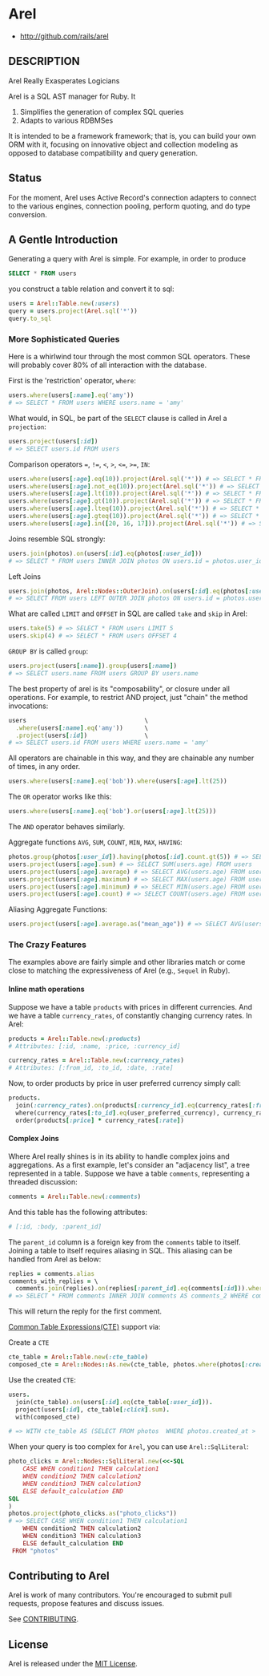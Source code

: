 # Arel

* http://github.com/rails/arel

## DESCRIPTION

Arel Really Exasperates Logicians

Arel is a SQL AST manager for Ruby. It

1. Simplifies the generation of complex SQL queries
2. Adapts to various RDBMSes

It is intended to be a framework framework; that is, you can build your own ORM
with it, focusing on innovative object and collection modeling as opposed to
database compatibility and query generation.

## Status

For the moment, Arel uses Active Record's connection adapters to connect to the various engines, connection pooling, perform quoting, and do type conversion.

## A Gentle Introduction

Generating a query with Arel is simple. For example, in order to produce

```sql
SELECT * FROM users
```

you construct a table relation and convert it to sql:

```ruby
users = Arel::Table.new(:users)
query = users.project(Arel.sql('*'))
query.to_sql
```

### More Sophisticated Queries

Here is a whirlwind tour through the most common SQL operators. These will probably cover 80% of all interaction with the database.

First is the 'restriction' operator, `where`:

```ruby
users.where(users[:name].eq('amy'))
# => SELECT * FROM users WHERE users.name = 'amy'
```

What would, in SQL, be part of the `SELECT` clause is called in Arel a `projection`:

```ruby
users.project(users[:id])
# => SELECT users.id FROM users
```

Comparison operators `=`, `!=`, `<`, `>`, `<=`, `>=`, `IN`:

```ruby
users.where(users[:age].eq(10)).project(Arel.sql('*')) # => SELECT * FROM "users"  WHERE "users"."age" = 10
users.where(users[:age].not_eq(10)).project(Arel.sql('*')) # => SELECT * FROM "users"  WHERE "users"."age" != 10
users.where(users[:age].lt(10)).project(Arel.sql('*')) # => SELECT * FROM "users"  WHERE "users"."age" < 10
users.where(users[:age].gt(10)).project(Arel.sql('*')) # => SELECT * FROM "users"  WHERE "users"."age" > 10
users.where(users[:age].lteq(10)).project(Arel.sql('*')) # => SELECT * FROM "users"  WHERE "users"."age" <= 10
users.where(users[:age].gteq(10)).project(Arel.sql('*')) # => SELECT * FROM "users"  WHERE "users"."age" >= 10
users.where(users[:age].in([20, 16, 17])).project(Arel.sql('*')) # => SELECT * FROM "users"  WHERE "users"."age" IN (20, 16, 17)
```

Joins resemble SQL strongly:

```ruby
users.join(photos).on(users[:id].eq(photos[:user_id]))
# => SELECT * FROM users INNER JOIN photos ON users.id = photos.user_id
```

Left Joins

```ruby
users.join(photos, Arel::Nodes::OuterJoin).on(users[:id].eq(photos[:user_id]))
# => SELECT FROM users LEFT OUTER JOIN photos ON users.id = photos.user_id
```

What are called `LIMIT` and `OFFSET` in SQL are called `take` and `skip` in Arel:

```ruby
users.take(5) # => SELECT * FROM users LIMIT 5
users.skip(4) # => SELECT * FROM users OFFSET 4
```

`GROUP BY` is called `group`:

```ruby
users.project(users[:name]).group(users[:name])
# => SELECT users.name FROM users GROUP BY users.name
```

The best property of arel is its "composability", or closure under all operations. For example, to restrict AND project, just "chain" the method invocations:

```ruby
users                                 \
  .where(users[:name].eq('amy'))      \
  .project(users[:id])                \
# => SELECT users.id FROM users WHERE users.name = 'amy'
```

All operators are chainable in this way, and they are chainable any number of times, in any order.

```ruby
users.where(users[:name].eq('bob')).where(users[:age].lt(25))
```

The `OR` operator works like this:

```ruby
users.where(users[:name].eq('bob').or(users[:age].lt(25)))
```

The `AND` operator behaves similarly.

Aggregate functions `AVG`, `SUM`, `COUNT`, `MIN`, `MAX`, `HAVING`:

```ruby
photos.group(photos[:user_id]).having(photos[:id].count.gt(5)) # => SELECT FROM photos GROUP BY photos.user_id HAVING COUNT(photos.id) > 5
users.project(users[:age].sum) # => SELECT SUM(users.age) FROM users
users.project(users[:age].average) # => SELECT AVG(users.age) FROM users
users.project(users[:age].maximum) # => SELECT MAX(users.age) FROM users
users.project(users[:age].minimum) # => SELECT MIN(users.age) FROM users
users.project(users[:age].count) # => SELECT COUNT(users.age) FROM users
```

Aliasing Aggregate Functions:

```ruby
users.project(users[:age].average.as("mean_age")) # => SELECT AVG(users.age) AS mean_age FROM users
```

### The Crazy Features

The examples above are fairly simple and other libraries match or come close to matching the expressiveness of Arel (e.g., `Sequel` in Ruby).

#### Inline math operations

Suppose we have a table `products` with prices in different currencies. And we have a table `currency_rates`, of constantly changing currency rates. In Arel:

```ruby
products = Arel::Table.new(:products)
# Attributes: [:id, :name, :price, :currency_id]

currency_rates = Arel::Table.new(:currency_rates)
# Attributes: [:from_id, :to_id, :date, :rate]
```

Now, to order products by price in user preferred currency simply call:

```ruby
products.
  join(:currency_rates).on(products[:currency_id].eq(currency_rates[:from_id])).
  where(currency_rates[:to_id].eq(user_preferred_currency), currency_rates[:date].eq(Date.today)).
  order(products[:price] * currency_rates[:rate])
```

#### Complex Joins

Where Arel really shines is in its ability to handle complex joins and aggregations. As a first example, let's consider an "adjacency list", a tree represented in a table. Suppose we have a table `comments`, representing a threaded discussion:

```ruby
comments = Arel::Table.new(:comments)
```

And this table has the following attributes:

```ruby
# [:id, :body, :parent_id]
```

The `parent_id` column is a foreign key from the `comments` table to itself.
Joining a table to itself requires aliasing in SQL. This aliasing can be handled from Arel as below:

```ruby
replies = comments.alias
comments_with_replies = \
  comments.join(replies).on(replies[:parent_id].eq(comments[:id])).where(comments[:id].eq(1))
# => SELECT * FROM comments INNER JOIN comments AS comments_2 WHERE comments_2.parent_id = comments.id AND comments.id = 1
```

This will return the reply for the first comment.

[Common Table Expressions(CTE)](https://en.wikipedia.org/wiki/Common_table_expressions#Common_table_expression) support via:

Create a `CTE`

```ruby
cte_table = Arel::Table.new(:cte_table)
composed_cte = Arel::Nodes::As.new(cte_table, photos.where(photos[:created_at].gt(Date.current)))
```

Use the created `CTE`:

```ruby
users.
  join(cte_table).on(users[:id].eq(cte_table[:user_id])).
  project(users[:id], cte_table[:click].sum).
  with(composed_cte)

# => WITH cte_table AS (SELECT FROM photos  WHERE photos.created_at > '2014-05-02') SELECT users.id, SUM(cte_table.click) FROM users INNER JOIN cte_table ON users.id = cte_table.user_id
```

When your query is too complex for `Arel`, you can use `Arel::SqlLiteral`:

```ruby
photo_clicks = Arel::Nodes::SqlLiteral.new(<<-SQL
    CASE WHEN condition1 THEN calculation1
    WHEN condition2 THEN calculation2
    WHEN condition3 THEN calculation3
    ELSE default_calculation END
SQL
)
photos.project(photo_clicks.as("photo_clicks"))
# => SELECT CASE WHEN condition1 THEN calculation1
    WHEN condition2 THEN calculation2
    WHEN condition3 THEN calculation3
    ELSE default_calculation END
 FROM "photos"
```

## Contributing to Arel

Arel is work of many contributors. You're encouraged to submit pull requests, propose
features and discuss issues.

See [CONTRIBUTING](CONTRIBUTING.md).

## License
Arel is released under the [MIT License](http://www.opensource.org/licenses/MIT).
